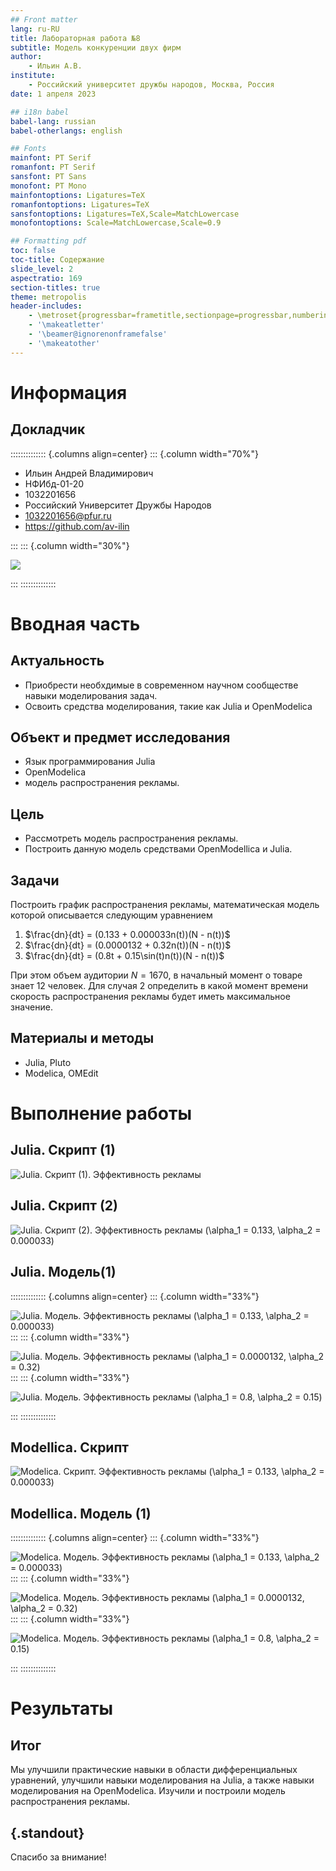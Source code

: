 ```yaml
---
## Front matter
lang: ru-RU
title: Лабораторная работа №8
subtitle: Модель конкуренции двух фирм
author:
    - Ильин А.В.
institute:
    - Российский университет дружбы народов, Москва, Россия
date: 1 апреля 2023

## i18n babel
babel-lang: russian
babel-otherlangs: english

## Fonts
mainfont: PT Serif
romanfont: PT Serif
sansfont: PT Sans
monofont: PT Mono
mainfontoptions: Ligatures=TeX
romanfontoptions: Ligatures=TeX
sansfontoptions: Ligatures=TeX,Scale=MatchLowercase
monofontoptions: Scale=MatchLowercase,Scale=0.9

## Formatting pdf
toc: false
toc-title: Содержание
slide_level: 2
aspectratio: 169
section-titles: true
theme: metropolis
header-includes:
    - \metroset{progressbar=frametitle,sectionpage=progressbar,numbering=fraction}
    - '\makeatletter'
    - '\beamer@ignorenonframefalse'
    - '\makeatother'
---
```


# Информация

## Докладчик

:::::::::::::: {.columns align=center}
::: {.column width="70%"}

-   Ильин Андрей Владимирович
-   НФИбд-01-20
-   1032201656
-   Российский Университет Дружбы Народов
-   [1032201656@pfur.ru](mailto:1032201656@pfur.ru)
-   <https://github.com/av-ilin>

:::
::: {.column width="30%"}

![](./image/avilin.jpg)

:::
::::::::::::::

# Вводная часть

## Актуальность

-   Приобрести необхдимые в современном научном сообществе навыки моделирования задач.
-   Освоить средства моделирования, такие как Julia и OpenModelica

## Объект и предмет исследования

-   Язык программирования Julia
-   OpenModelica
-   модель распространения рекламы.

## Цель

-   Рассмотреть модель распространения рекламы.
-   Построить данную модель средствами OpenModellica и Julia.

## Задачи

Построить график распространения рекламы, математическая модель которой описывается следующим уравнением

1. $\frac{dn}{dt} = (0.133 + 0.000033n(t))(N - n(t))$
2. $\frac{dn}{dt} = (0.0000132 + 0.32n(t))(N - n(t))$
3. $\frac{dn}{dt} = (0.8t + 0.15\sin(t)n(t))(N - n(t))$

При этом объем аудитории $N = 1670$, в начальный момент о товаре знает 12 человек. Для случая 2 определить в какой момент времени скорость распространения рекламы будет иметь максимальное значение.

## Материалы и методы

-   Julia, Pluto
-   Modelica, OMEdit

# Выполнение работы

## Julia. Cкрипт (1)

![Julia. Скрипт (1). Эффективность рекламы](image/02.png)

## Julia. Cкрипт (2)

![Julia. Скрипт (2). Эффективность рекламы ($\alpha_1 = 0.133$, $\alpha_2 = 0.000033$)](image/03.png)

## Julia. Модель(1)

:::::::::::::: {.columns align=center}
::: {.column width="33%"}

![Julia. Модель. Эффективность рекламы ($\alpha_1 = 0.133$, $\alpha_2 = 0.000033$)](image/JL.lab07-01.png)
:::
::: {.column width="33%"}

![Julia. Модель. Эффективность рекламы ($\alpha_1 = 0.0000132$, $\alpha_2 = 0.32$)](image/JL.lab07-02.png)
:::
::: {.column width="33%"}

![Julia. Модель. Эффективность рекламы ($\alpha_1 = 0.8$, $\alpha_2 = 0.15$)](image/JL.lab07-03.png)

:::
::::::::::::::

## Modellica. Cкрипт

![Modelica. Скрипт. Эффективность рекламы ($\alpha_1 = 0.133$, $\alpha_2 = 0.000033$)](image/06.png)

## Modellica. Модель (1)

:::::::::::::: {.columns align=center}
::: {.column width="33%"}

![Modelica. Модель. Эффективность рекламы ($\alpha_1 = 0.133$, $\alpha_2 = 0.000033$)](image/MO.lab07-01.png)
:::
::: {.column width="33%"}

![Modelica. Модель. Эффективность рекламы ($\alpha_1 = 0.0000132$, $\alpha_2 = 0.32$)](image/MO.lab07-02.png)
:::
::: {.column width="33%"}

![Modelica. Модель. Эффективность рекламы  ($\alpha_1 = 0.8$, $\alpha_2 = 0.15$)](image/MO.lab07-03.png)

:::
::::::::::::::

# Результаты

## Итог

Мы улучшили практические навыки в области дифференциальных уравнений, улучшили навыки моделирования на Julia, а также навыки моделирования на OpenModelica. Изучили и построили модель распространения рекламы.

## {.standout}

Спасибо за внимание!

